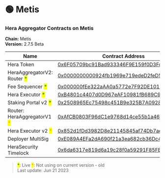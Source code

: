 # 🟢 Metis

### Hera Aggregator Contracts on Metis <a href="#undefined" id="undefined"></a>

**Chain:** Metis\
**Version:** 2.7.5 Beta

<table><thead><tr><th width="263">Name</th><th>Contract Address</th></tr></thead><tbody><tr><td>Hera Token</td><td><a href="https://andromeda-explorer.metis.io/token/0x6F05709bc91Bad933346F9E159f0D3FdBc2c9DCE">0x6F05709bc91Bad933346F9E159f0D3FdBc2c9DCE</a></td></tr><tr><td>HeraAggregatorV2: Router <mark style="color:green;">*</mark></td><td><a href="https://andromeda-explorer.metis.io/address/0x0000000000924fb1969e719edeD2feD54AFB183A">0x0000000000924fb1969e719edeD2feD54AFB183A</a></td></tr><tr><td>Fee Sequencer <mark style="color:green;">*</mark></td><td><a href="https://andromeda-explorer.metis.io/address/0x000000fEe322aAA0a5772e7F92DE10180f9fAB15">0x000000fEe322aAA0a5772e7F92DE10180f9fAB15</a></td></tr><tr><td>Hera Executor <mark style="color:green;">*</mark></td><td><a href="https://andromeda-explorer.metis.io/address/0xB4801c4407d0D967eAF10981fB689C9DA50a7127">0xB4801c4407d0D967eAF10981fB689C9DA50a7127</a></td></tr><tr><td>Staking Portal v2 <mark style="color:green;">*</mark></td><td><a href="https://andromeda-explorer.metis.io/address/0x2508965Ec75498c451B9e325B7A09288f27762D8">0x2508965Ec75498c451B9e325B7A09288f27762D8</a></td></tr><tr><td>Router: HeraAggregatorV1 <mark style="color:orange;">*</mark></td><td><a href="https://andromeda-explorer.metis.io/address/0xAfCB0803F96dC1e9768d14ce55b1a46b26deb24c">0xAfCB0803F96dC1e9768d14ce55b1a46b26deb24c</a></td></tr><tr><td>Hera Executor v2 <mark style="color:orange;">*</mark></td><td><a href="https://andromeda-explorer.metis.io/address/0x852d1fDd3982D8e21145845af74Db7ae37D1F383">0x852d1fDd3982D8e21145845af74Db7ae37D1F383</a></td></tr><tr><td>Deployer MultiSig</td><td><a href="https://andromeda-explorer.metis.io/address/0xE089A4EFa2dA690f21a3ea682cb36Dc4AC007995">0xE089A4EFa2dA690f21a3ea682cb36Dc4AC007995</a></td></tr><tr><td>HeraSecurity Timelock</td><td><a href="https://andromeda-explorer.metis.io/address/0x6da6317e819d6a19c28f0a59291F85FB41b02225">0x6da6317e819d6a19c28f0a59291F85FB41b02225</a></td></tr></tbody></table>

> <mark style="color:green;">\*</mark>: Live     <mark style="color:orange;">\*</mark>: Not using on current version - old\
> Last update: Jun 21 2023
